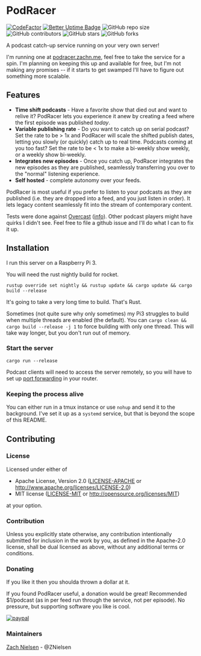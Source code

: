 # PodRacer

[![CodeFactor](https://www.codefactor.io/repository/github/znielsen/podracer/badge)](https://www.codefactor.io/repository/github/znielsen/podracer)
[![Better Uptime Badge](https://betteruptime.com/status-badges/v1/monitor/6cu8.svg)](https://betteruptime.com/?utm_source=status_badge)
![GitHub repo size](https://img.shields.io/github/repo-size/znielsen/podracer)
![GitHub contributors](https://img.shields.io/github/contributors/znielsen/podracer)
![GitHub stars](https://img.shields.io/github/stars/znielsen/podracer?style=social)
![GitHub forks](https://img.shields.io/github/forks/znielsen/podracer?style=social)


A podcast catch-up service running on your very own server!

I'm running one at [podracer.zachn.me](http://podracer.zachn.me), feel free to take the service for a spin. I'm planning on keeping this up and available for free, but I'm not making any promises -- if it starts to get swamped I'll have to figure out something more scalable.

## Features
- **Time shift podcasts** - Have a favorite show that died out and want to relive it? PodRacer lets you experience it anew by creating a feed where the first episode was published _today_.
- **Variable publishing rate** - Do you want to catch up on serial podcast? Set the rate to be > 1x and PodRacer will scale the shifted publish dates, letting you slowly (or quickly) catch up to real time. Podcasts coming at you too fast? Set the rate to be < 1x to make a bi-weekly show weekly, or a weekly show bi-weekly.
- **Integrates new episodes** - Once you catch up, PodRacer integrates the new episodes as they are published, seamlessly transferring you over to the "normal" listening experience.
- **Self hosted** - complete autonomy over your feeds.

PodRacer is most useful if you prefer to listen to your podcasts as they are published (i.e. they are dropped into a feed, and you just listen in order). It lets legacy content seamlessly fit into the stream of contemporary content.


Tests were done against [Overcast](https://apps.apple.com/us/app/overcast/id888422857) ([info](https://overcast.fm/podcasterinfo)). Other podcast players might have quirks I didn't see. Feel free to file a github issue and I'll do what I can to fix it up.

## Installation

I run this server on a Raspberry Pi 3.

You will need the rust nightly build for rocket.
```
rustup override set nightly && rustup update && cargo update && cargo build --release
```
It's going to take a very long time to build. That's Rust.

Sometimes (not quite sure why only sometimes) my Pi3 struggles to build when multiple threads are enabled (the default). You can `cargo clean && cargo build --release -j 1` to force building with only one thread. This will take way longer, but you don't run out of memory.

### Start the server
```
cargo run --release
```

Podcast clients will need to access the server remotely, so you will have to set up [port forwarding](https://www.howtogeek.com/66214/how-to-forward-ports-on-your-router/) in your router.

### Keeping the process alive
You can either run in a tmux instance or use `nohup` and send it to the background. I've set it up as a `systemd` service, but that is beyond the scope of this README.

## Contributing

### License

Licensed under either of
 * Apache License, Version 2.0 ([LICENSE-APACHE](LICENSE-APACHE) or http://www.apache.org/licenses/LICENSE-2.0)
 * MIT license ([LICENSE-MIT](LICENSE-MIT) or http://opensource.org/licenses/MIT)

at your option.

### Contribution

Unless you explicitly state otherwise, any contribution intentionally submitted
for inclusion in the work by you, as defined in the Apache-2.0 license, shall be dual licensed as above, without any
additional terms or conditions.

### Donating
If you like it then you shoulda thrown a dollar at it.

If you found PodRacer useful, a donation would be great! Recommended $1/podcast (as in per feed run through the service, not per episode). No pressure, but supporting software you like is cool.

[![paypal](https://www.paypalobjects.com/en_US/i/btn/btn_donate_SM.gif)](https://www.paypal.com/cgi-bin/webscr?cmd=_donations&business=Y8HPAAJZTVT8E&currency_code=USD)



### Maintainers
[Zach Nielsen](https://github.com/ZNielsen) - @ZNielsen
